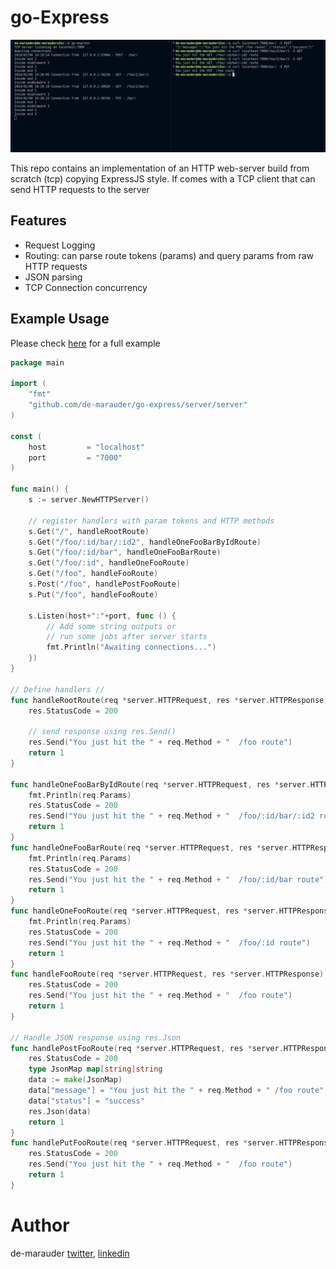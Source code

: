 # go-Express
<img src="./assets/demo-pic.png" alt="demo-pic" />

This repo contains an implementation of an HTTP web-server build from scratch (tcp) copying ExpressJS style. If comes with a TCP client that can send HTTP requests to the server

## Features
- Request Logging
- Routing: can parse route tokens (params) and query params from raw HTTP requests
- JSON parsing
- TCP Connection concurrency

## Example Usage
Please check [here](./server/main.go) for a full example 
```go
package main

import (
	"fmt"
	"github.com/de-marauder/go-express/server/server"
)

const (
	host         = "localhost"
	port         = "7000"
)

func main() {
	s := server.NewHTTPServer()

	// register handlers with param tokens and HTTP methods
	s.Get("/", handleRootRoute)
	s.Get("/foo/:id/bar/:id2", handleOneFooBarByIdRoute)
	s.Get("/foo/:id/bar", handleOneFooBarRoute)
	s.Get("/foo/:id", handleOneFooRoute)
	s.Get("/foo", handleFooRoute)
	s.Post("/foo", handlePostFooRoute)
	s.Put("/foo", handleFooRoute)

	s.Listen(host+":"+port, func () {
		// Add some string outputs or
		// run some jobs after server starts
		fmt.Println("Awaiting connections...")
	})
}

// Define handlers //
func handleRootRoute(req *server.HTTPRequest, res *server.HTTPResponse) interface{} {
	res.StatusCode = 200

	// send response using res.Send()
	res.Send("You just hit the " + req.Method + "  /foo route")
	return 1
}

func handleOneFooBarByIdRoute(req *server.HTTPRequest, res *server.HTTPResponse) interface{} {
	fmt.Println(req.Params)
	res.StatusCode = 200
	res.Send("You just hit the " + req.Method + "  /foo/:id/bar/:id2 route")
	return 1
}
func handleOneFooBarRoute(req *server.HTTPRequest, res *server.HTTPResponse) interface{} {
	fmt.Println(req.Params)
	res.StatusCode = 200
	res.Send("You just hit the " + req.Method + "  /foo/:id/bar route")
	return 1
}
func handleOneFooRoute(req *server.HTTPRequest, res *server.HTTPResponse) interface{} {
	fmt.Println(req.Params)
	res.StatusCode = 200
	res.Send("You just hit the " + req.Method + "  /foo/:id route")
	return 1
}
func handleFooRoute(req *server.HTTPRequest, res *server.HTTPResponse) interface{} {
	res.StatusCode = 200
	res.Send("You just hit the " + req.Method + "  /foo route")
	return 1
}

// Handle JSON response using res.Json
func handlePostFooRoute(req *server.HTTPRequest, res *server.HTTPResponse) interface{} {
	res.StatusCode = 200
	type JsonMap map[string]string
	data := make(JsonMap)
	data["message"] = "You just hit the " + req.Method + " /foo route"
	data["status"] = "success"
	res.Json(data)
	return 1
}
func handlePutFooRoute(req *server.HTTPRequest, res *server.HTTPResponse) interface{} {
	res.StatusCode = 200
	res.Send("You just hit the " + req.Method + "  /foo route")
	return 1
}

```

# Author
de-marauder [twitter](https://x.com/De_marauder), [linkedin](https://linkedin.com/in/obiajulu-ezike)
